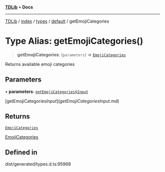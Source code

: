[**TDLib**](../../../../../../README.md) • **Docs**

***

[TDLib](../../../../../../modules.md) / [index](../../../../../README.md) / [types](../../../README.md) / [default](../README.md) / getEmojiCategories

# Type Alias: getEmojiCategories()

> **getEmojiCategories**: (`parameters`) => [`EmojiCategories`](EmojiCategories-1.md)

Returns available emoji categories

## Parameters

• **parameters**: [`getEmojiCategories$Input`](getEmojiCategories$Input.md)

[getEmojiCategories$Input](getEmojiCategories$Input.md)

## Returns

[`EmojiCategories`](EmojiCategories-1.md)

[EmojiCategories](EmojiCategories-1.md)

## Defined in

dist/generated/types.d.ts:95968
